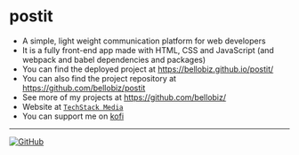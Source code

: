 # postit
- A simple, light weight communication platform for web developers
- It is a fully front-end app made with HTML, CSS and JavaScript (and webpack and babel dependencies and packages)
- You can find the deployed project at https://bellobiz.github.io/postit/
- You can also find the project repository at https://github.com/bellobiz/postit
- See more of my projects at https://github.com/bellobiz/
- Website at [`TechStack Media`](https://techstackmedia.com)
- You can support me on [kofi](https://ko-fi.com/ts4all)

----------------------------------------------------------------------------------------------------------------------

[![GitHub](https://github.githubassets.com/images/modules/logos_page/Octocat.png)](https://github.com/bellobiz/)
